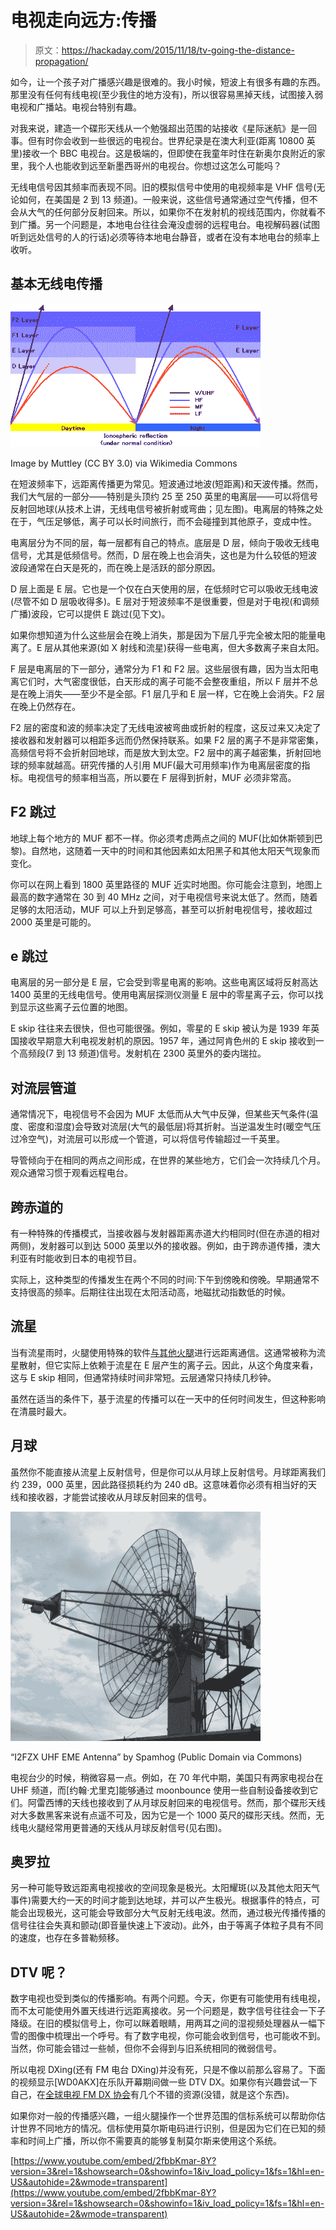 # 电视走向远方:传播

> 原文：<https://hackaday.com/2015/11/18/tv-going-the-distance-propagation/>

如今，让一个孩子对广播感兴趣是很难的。我小时候，短波上有很多有趣的东西。那里没有任何有线电视(至少我住的地方没有)，所以很容易黑掉天线，试图接入弱电视和广播站。电视台特别有趣。

对我来说，建造一个碟形天线从一个勉强超出范围的站接收《星际迷航》是一回事。但有时你会收到一些很远的电视台。世界纪录是在澳大利亚(距离 10800 英里)接收一个 BBC 电视台。这是极端的，但即使在我童年时住在新奥尔良附近的家里，我个人也能收到远至新墨西哥州的电视台。你想过这怎么可能吗？

无线电信号因其频率而表现不同。旧的模拟信号中使用的电视频率是 VHF 信号(无论如何，在美国是 2 到 13 频道)。一般来说，这些信号通常通过空气传播，但不会从大气的任何部分反射回来。所以，如果你不在发射机的视线范围内，你就看不到广播。另一个问题是，本地电台往往会淹没虚弱的远程电台。电视解码器(试图听到远处信号的人的行话)必须等待本地电台静音，或者在没有本地电台的频率上收听。

## 基本无线电传播

![Ionospheric_reflectionDay_and_Night](img/470b13591eddbc168a765af308701bea.png)

Image by Muttley (CC BY 3.0) via Wikimedia Commons

在短波频率下，远距离传播更为常见。短波通过地波(短距离)和天波传播。然而，我们大气层的一部分——特别是头顶约 25 至 250 英里的电离层——可以将信号反射回地球(从技术上讲，无线电信号被折射或弯曲；见左图)。电离层的特殊之处在于，气压足够低，离子可以长时间旅行，而不会碰撞到其他原子，变成中性。

电离层分为不同的层，每一层都有自己的特点。底层是 D 层，倾向于吸收无线电信号，尤其是低频信号。然而，D 层在晚上也会消失，这也是为什么较低的短波波段通常在白天是死的，而在晚上是活跃的部分原因。

D 层上面是 E 层。它也是一个仅在白天使用的层，在低频时它可以吸收无线电波(尽管不如 D 层吸收得多)。E 层对于短波频率不是很重要，但是对于电视(和调频广播)波段，它可以提供 E 跳过(见下文)。

如果你想知道为什么这些层会在晚上消失，那是因为下层几乎完全被太阳的能量电离了。E 层从其他来源(如 X 射线和流星)获得一些电离，但大多数离子来自太阳。

F 层是电离层的下一部分，通常分为 F1 和 F2 层。这些层很有趣，因为当太阳电离它们时，大气密度很低，白天形成的离子可能不会整夜重组，所以 F 层并不总是在晚上消失——至少不是全部。F1 层几乎和 E 层一样，它在晚上会消失。F2 层在晚上仍然存在。

F2 层的密度和波的频率决定了无线电波被弯曲或折射的程度，这反过来又决定了接收器和发射器可以相距多远而仍然保持联系。如果 F2 层的离子不是非常密集，高频信号将不会折射回地球，而是放大到太空。F2 层中的离子越密集，折射回地球的频率就越高。研究传播的人引用 MUF(最大可用频率)作为电离层密度的指标。电视信号的频率相当高，所以要在 F 层得到折射，MUF 必须非常高。

## F2 跳过

地球上每个地方的 MUF 都不一样。你必须考虑两点之间的 MUF(比如休斯顿到巴黎)。自然地，这随着一天中的时间和其他因素如太阳黑子和其他太阳天气现象而变化。

你可以在网上看到 1800 英里路径的 MUF 近实时地图。你可能会注意到，地图上最高的数字通常在 30 到 40 MHz 之间，对于电视信号来说太低了。然而，随着足够的太阳活动，MUF 可以上升到足够高，甚至可以折射电视信号，接收超过 2000 英里是可能的。

## e 跳过

电离层的另一部分是 E 层，它会受到零星电离的影响。这些电离区域将反射高达 1400 英里的无线电信号。使用电离层探测仪测量 E 层中的零星离子云，你可以找到显示这些离子云位置的地图。

E skip 往往来去很快，但也可能很强。例如，零星的 E skip 被认为是 1939 年英国接收早期意大利电视发射机的原因。1957 年，通过阿肯色州的 E skip 接收到一个高频段(7 到 13 频道)信号。发射机在 2300 英里外的委内瑞拉。

## 对流层管道

通常情况下，电视信号不会因为 MUF 太低而从大气中反弹，但某些天气条件(温度、密度和湿度)会导致对流层(大气的最低层)将其折射。当逆温发生时(暖空气压过冷空气)，对流层可以形成一个管道，可以将信号传输超过一千英里。

导管倾向于在相同的两点之间形成，在世界的某些地方，它们会一次持续几个月。观众通常习惯于观看远程电台。

## 跨赤道的

有一种特殊的传播模式，当接收器与发射器距离赤道大约相同时(但在赤道的相对两侧)，发射器可以到达 5000 英里以外的接收器。例如，由于跨赤道传播，澳大利亚有时能收到日本的电视节目。

实际上，这种类型的传播发生在两个不同的时间:下午到傍晚和傍晚。早期通常不支持很高的频率。后期往往出现在太阳活动高，地磁扰动指数低的时候。

## 流星

当有流星雨时，火腿使用特殊的软件[与其他火腿](https://www.youtube.com/watch?v=EC0ky5K3XWQ)进行远距离通信。这通常被称为流星散射，但它实际上依赖于流星在 E 层产生的离子云。因此，从这个角度来看，这与 E skip 相同，但通常持续时间非常短。云层通常只持续几秒钟。

虽然在适当的条件下，基于流星的传播可以在一天中的任何时间发生，但这种影响在清晨时最大。

## 月球

虽然你不能直接从流星上反射信号，但是你可以从月球上反射信号。月球距离我们约 239，000 英里，因此路径损耗约为 240 dB。这意味着你必须有相当好的天线和接收器，才能尝试接收从月球反射回来的信号。

![800px-I2FZX_UHF_EME_Antenna](img/3d6d36e036729b5c77b2085ff6e61979.png)

“I2FZX UHF EME Antenna” by Spamhog (Public Domain via Commons)

电视台少的时候，稍微容易一点。例如，在 70 年代中期，美国只有两家电视台在 UHF 频道，而[约翰·尤里克]能够通过 moonbounce 使用一些自制设备接收到它们。阿雷西博的天线也接收到了从月球反射回来的电视信号。然而，那个碟形天线对大多数黑客来说有点遥不可及，因为它是一个 1000 英尺的碟形天线。然而，无线电火腿经常用更普通的天线从月球反射信号(见右图)。

## 奥罗拉

另一种可能导致远距离电视接收的空间现象是极光。太阳耀斑(以及其他太阳天气事件)需要大约一天的时间才能到达地球，并可以产生极光。根据事件的特点，可能会出现极光，这可能会导致部分大气反射无线电波。然而，通过极光传播传播的信号往往会失真和颤动(即音量快速上下波动)。此外，由于等离子体粒子具有不同的速度，也存在多普勒频移。

## DTV 呢？

数字电视也受到类似的传播影响。有两个问题。今天，你更有可能使用有线电视，而不太可能使用外置天线进行远距离接收。另一个问题是，数字信号往往会一下子降级。在旧的模拟信号上，你可以眯着眼睛，用两耳之间的湿视频处理器从一幅下雪的图像中梳理出一个呼号。有了数字电视，你可能会收到信号，也可能收不到。当然，你可能会错过一些帧，但你不会得到与旧系统相同的微弱信号。

所以电视 DXing(还有 FM 电台 DXing)并没有死，只是不像以前那么容易了。下面的视频显示[WD0AKX]在乐队开幕期间做一些 DTV DX。如果你有兴趣尝试一下自己，在[全球电视 FM DX 协会](http://www.wtfda.org/)有几个不错的资源(没错，就是这个东西)。

如果你对一般的传播感兴趣，一组火腿操作一个世界范围的信标系统可以帮助你估计世界不同地方的情况。信标使用莫尔斯电码进行识别，但是因为它们在已知的频率和时间上广播，所以你不需要真的能够复制莫尔斯来使用这个系统。

 [https://www.youtube.com/embed/2fbbKmar-8Y?version=3&rel=1&showsearch=0&showinfo=1&iv_load_policy=1&fs=1&hl=en-US&autohide=2&wmode=transparent](https://www.youtube.com/embed/2fbbKmar-8Y?version=3&rel=1&showsearch=0&showinfo=1&iv_load_policy=1&fs=1&hl=en-US&autohide=2&wmode=transparent)

